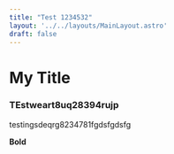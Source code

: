```yaml
---
title: "Test 1234532"
layout: '../../layouts/MainLayout.astro'
draft: false
---
```


# My Title

### TEstweart8uq28394rujp

testingsdeqrg8234781fgdsfgdsfg

**Bold**